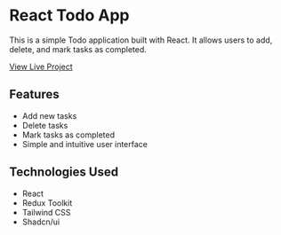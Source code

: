 # React Todo App

This is a simple Todo application built with React. It allows users to add, delete, and mark tasks as completed.

[View Live Project](https://react-router-budgeting-app.vercel.app/)

## Features

- Add new tasks
- Delete tasks
- Mark tasks as completed
- Simple and intuitive user interface

## Technologies Used

- React
- Redux Toolkit
- Tailwind CSS
- Shadcn/ui
